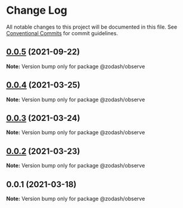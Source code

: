# Change Log

All notable changes to this project will be documented in this file.
See [Conventional Commits](https://conventionalcommits.org) for commit guidelines.

## [0.0.5](https://github.com/zcorky/zodash/compare/@zodash/observe@0.0.4...@zodash/observe@0.0.5) (2021-09-22)

**Note:** Version bump only for package @zodash/observe





## [0.0.4](https://github.com/zcorky/zodash/compare/@zodash/observe@0.0.3...@zodash/observe@0.0.4) (2021-03-25)

**Note:** Version bump only for package @zodash/observe





## [0.0.3](https://github.com/zcorky/zodash/compare/@zodash/observe@0.0.2...@zodash/observe@0.0.3) (2021-03-24)

**Note:** Version bump only for package @zodash/observe





## [0.0.2](https://github.com/zcorky/zodash/compare/@zodash/observe@0.0.1...@zodash/observe@0.0.2) (2021-03-23)

**Note:** Version bump only for package @zodash/observe





## 0.0.1 (2021-03-18)

**Note:** Version bump only for package @zodash/observe
